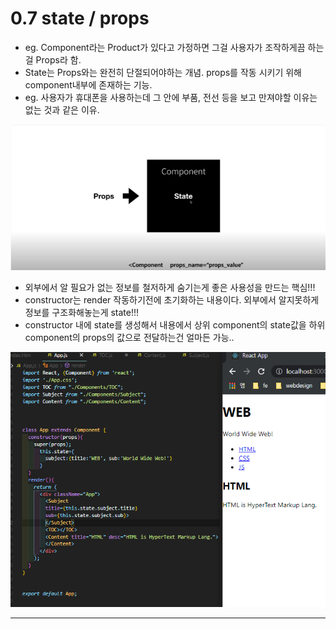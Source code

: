 # 0.7 state / props

* eg. Component라는 Product가 있다고 가정하면 그걸 사용자가 조작하게끔 하는걸 Props라 함. 
* State는 Props와는 완전히 단절되어야하는 개념. props를 작동 시키기 위해 component내부에 존재하는 기능. 
* eg. 사용자가 휴대폰을 사용하는데 그 안에 부품, 전선 등을 보고 만져야할 이유는 없는 것과 같은 이유.

![](../../.gitbook/assets/image%20%2894%29.png)



* 외부에서 알 필요가 없는 정보를 철저하게 숨기는게 좋은 사용성을 만드는 핵심!!!
* constructor는 render 작동하기전에 초기화하는 내용이다. 외부에서 알지못하게 정보를 구조화해놓는게 state!!! 
* constructor 내에 state를 생성해서 내용에서 상위 component의 state값을 하위 component의 props의 값으로 전달하는건 얼마든 가능..

![](../../.gitbook/assets/image%20%2836%29.png)

-------------------------------------------------------------------------------------------------------------------------------

  





